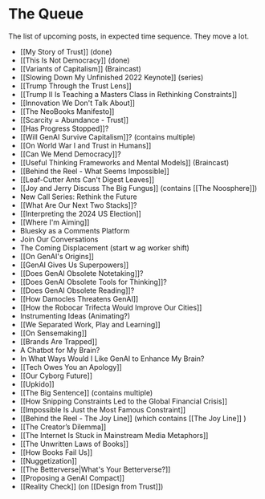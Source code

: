 # The Queue

The list of upcoming posts, in expected time sequence. They move a lot. 

- [[My Story of Trust]] (done) 
- [[This Is Not Democracy]] (done) 
- [[Variants of Capitalism]] (Braincast) 
- [[Slowing Down My Unfinished 2022 Keynote]] (series) 
- [[Trump Through the Trust Lens]] 
- [[Trump II Is Teaching a Masters Class in Rethinking Constraints]] 
- [[Innovation We Don't Talk About]] 
- [[The NeoBooks Manifesto]] 
- [[Scarcity = Abundance - Trust]] 
- [[Has Progress Stopped]]? 
- [[Will GenAI Survive Capitalism]]? (contains multiple) 
- [[On World War I and Trust in Humans]] 
- [[Can We Mend Democracy]]? 
- [[Useful Thinking Frameworks and Mental Models]] (Braincast) 
- [[Behind the Reel - What Seems Impossible]] 
- [[Leaf-Cutter Ants Can't Digest Leaves]] 
- [[Joy and Jerry Discuss The Big Fungus]] (contains [[The Noosphere]]) 
- New Call Series: Rethink the Future 
- [[What Are Our Next Two Stacks]]? 
- [[Interpreting the 2024 US Election]] 
- [[Where I'm Aiming]] 
- Bluesky as a Comments Platform 
- Join Our Conversations 
- The Coming Displacement (start w ag worker shift)
- [[On GenAI's Origins]] 
- [[GenAI Gives Us Superpowers]] 
- [[Does GenAI Obsolete Notetaking]]? 
- [[Does GenAI Obsolete Tools for Thinking]]? 
- [[Does GenAI Obsolete Reading]]? 
- [[How Damocles Threatens GenAI]] 
- [[How the Robocar Trifecta Would Improve Our Cities]] 
- Instrumenting Ideas (Animating?) 
- [[We Separated Work, Play and Learning]] 
- [[On Sensemaking]] 
- [[Brands Are Trapped]] 
- A Chatbot for My Brain? 
- In What Ways Would I Like GenAI to Enhance My Brain? 
- [[Tech Owes You an Apology]] 
- [[Our Cyborg Future]] 
- [[Upkido]] 
- [[The Big Sentence]] (contains multiple) 
- [[How Snipping Constraints Led to the Global Financial Crisis]] 
- [[Impossible Is Just the Most Famous Constraint]] 
- [[Behind the Reel - The Joy Line]] (which contains [[The Joy Line]] ) 
- [[The Creator’s Dilemma]] 
- [[The Internet Is Stuck in Mainstream Media Metaphors]] 
- [[The Unwritten Laws of Books]] 
- [[How Books Fail Us]] 
- [[Nuggetization]] 
- [[The Betterverse|What's Your Betterverse?]] 
- [[Proposing a GenAI Compact]] 
- [[Reality Check]] (on [[Design from Trust]]) 